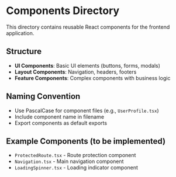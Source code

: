# Components Directory

This directory contains reusable React components for the frontend application.

## Structure
- **UI Components**: Basic UI elements (buttons, forms, modals)
- **Layout Components**: Navigation, headers, footers
- **Feature Components**: Complex components with business logic

## Naming Convention
- Use PascalCase for component files (e.g., `UserProfile.tsx`)
- Include component name in filename
- Export components as default exports

## Example Components (to be implemented)
- `ProtectedRoute.tsx` - Route protection component
- `Navigation.tsx` - Main navigation component
- `LoadingSpinner.tsx` - Loading indicator component
